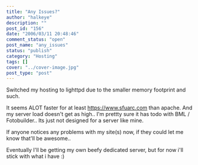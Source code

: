 ```yaml
---
title: "Any Issues?"
author: "halkeye"
description: ""
post_id: "156"
date: "2006/03/11 20:48:46"
comment_status: "open"
post_name: "any_issues"
status: "publish"
category: "Hosting"
tags: []
cover: "../cover-image.jpg"
post_type: "post"
---
```


Switched my hosting to lighttpd due to the smaller memory footprint and such.

It seems ALOT faster for at least https://www.sfuarc.com than apache. And my server load doesn't get as high.. I'm prettty sure it has todo with BML / Fotobuilder.. Its just not designed for a server like mine.

If anyone notices any problems with my site(s) now, if they could let me know that'll be awesome..

Eventually I'll be getting my own beefy dedicated server, but for now i'll stick with what i have :)
